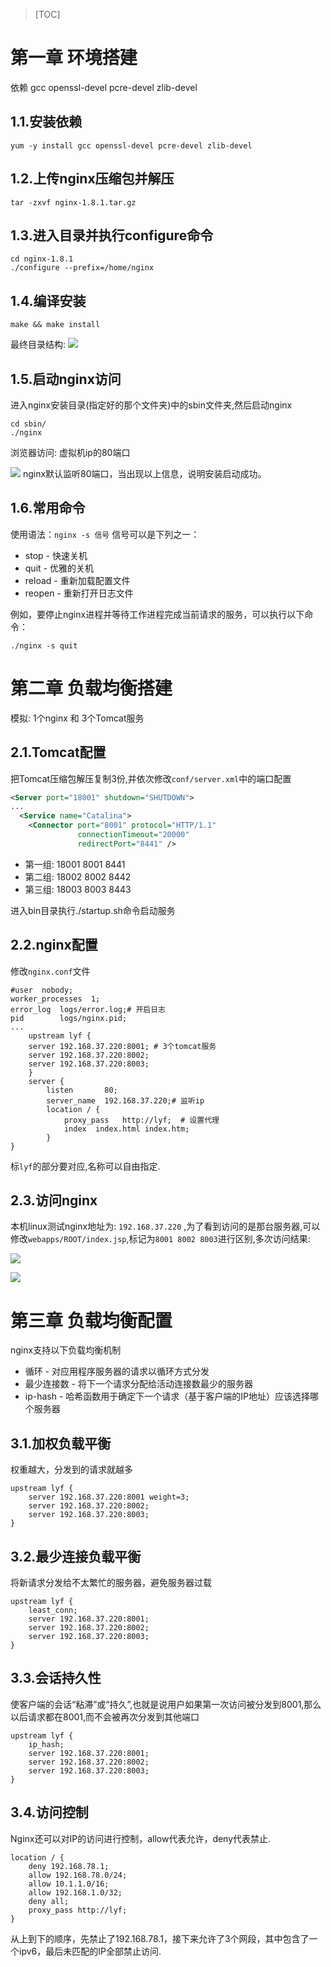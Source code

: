 > [TOC]

# 第一章 环境搭建

依赖 gcc openssl-devel pcre-devel zlib-devel

## 1.1.安装依赖

    yum -y install gcc openssl-devel pcre-devel zlib-devel

## 1.2.上传nginx压缩包并解压

    tar -zxvf nginx-1.8.1.tar.gz 

## 1.3.进入目录并执行configure命令

    cd nginx-1.8.1
    ./configure --prefix=/home/nginx 

## 1.4.编译安装

    make && make install

最终目录结构:
![](./images/1537275076466.png)

## 1.5.启动nginx访问

进入nginx安装目录(指定好的那个文件夹)中的sbin文件夹,然后启动nginx

    cd sbin/
    ./nginx 

浏览器访问: 虚拟机ip的80端口

![](./images/1537275133859.png)
nginx默认监听80端口，当出现以上信息，说明安装启动成功。

## 1.6.常用命令

使用语法：`nginx -s 信号` 信号可以是下列之一：
* stop - 快速关机  
* quit - 优雅的关机
* reload - 重新加载配置文件  
* reopen - 重新打开日志文件

例如，要停止nginx进程并等待工作进程完成当前请求的服务，可以执行以下命令：

    ./nginx -s quit

# 第二章 负载均衡搭建

模拟: 1个nginx 和 3个Tomcat服务

## 2.1.Tomcat配置

把Tomcat压缩包解压复制3份,并依次修改`conf/server.xml`中的端口配置

``` xml
<Server port="18001" shutdown="SHUTDOWN">
...
  <Service name="Catalina">
    <Connector port="8001" protocol="HTTP/1.1"
               connectionTimeout="20000"
               redirectPort="8441" />
```

 - 第一组: 18001	8001	8441 
 - 第二组: 18002	8002	8442 
 - 第三组: 18003	8003	8443

进入bin目录执行./startup.sh命令启动服务

## 2.2.nginx配置

修改`nginx.conf`文件

``` axapta
#user  nobody;
worker_processes  1;
error_log  logs/error.log;# 开启日志
pid        logs/nginx.pid;
...
    upstream lyf {
	server 192.168.37.220:8001; # 3个tomcat服务
	server 192.168.37.220:8002;
	server 192.168.37.220:8003;
    }
    server {
        listen       80;
        server_name  192.168.37.220;# 监听ip
        location / {
            proxy_pass   http://lyf;  # 设置代理
            index  index.html index.htm;
        }
}
```
标`lyf`的部分要对应,名称可以自由指定.

## 2.3.访问nginx

本机linux测试nginx地址为: `192.168.37.220` ,为了看到访问的是那台服务器,可以修改`webapps/ROOT/index.jsp`,标记为`8001 8002 8003`进行区别,多次访问结果:

![](./images/1537275674498.png)

![](./images/1537275685165.png)

# 第三章 负载均衡配置

nginx支持以下负载均衡机制

* 循环 - 对应用程序服务器的请求以循环方式分发
* 最少连接数 - 将下一个请求分配给活动连接数最少的服务器
* ip-hash - 哈希函数用于确定下一个请求（基于客户端的IP地址）应该选择哪个服务器

## 3.1.加权负载平衡

权重越大，分发到的请求就越多

``` nginx
upstream lyf {
	server 192.168.37.220:8001 weight=3; 
	server 192.168.37.220:8002;
	server 192.168.37.220:8003;
}
```

## 3.2.最少连接负载平衡

将新请求分发给不太繁忙的服务器，避免服务器过载

``` nginx
upstream lyf {
    least_conn;
	server 192.168.37.220:8001; 
	server 192.168.37.220:8002;
	server 192.168.37.220:8003;
}
```

## 3.3.会话持久性

使客户端的会话“粘滞”或“持久”,也就是说用户如果第一次访问被分发到8001,那么以后请求都在8001,而不会被再次分发到其他端口

``` nginx
upstream lyf {
    ip_hash;
	server 192.168.37.220:8001; 
	server 192.168.37.220:8002;
	server 192.168.37.220:8003;
}
```

## 3.4.访问控制

Nginx还可以对IP的访问进行控制，allow代表允许，deny代表禁止.

``` nginx
location / {
    deny 192.168.78.1;
    allow 192.168.78.0/24;
    allow 10.1.1.0/16;
    allow 192.168.1.0/32;
    deny all;
    proxy_pass http://lyf;
}
```

从上到下的顺序，先禁止了192.168.78.1，接下来允许了3个网段，其中包含了一个ipv6，最后未匹配的IP全部禁止访问.








  